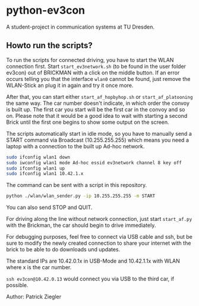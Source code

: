 # python-ev3con

A student-project in communication systems at TU Dresden.

## Howto run the scripts?

To run the scripts for connected driving, you have to start the WLAN connection first. Start ```start_ev3network.sh``` (to be found in the user folder ev3con) out of BRICKMAN with a click on the middle button. If an error occurs telling you that the interface ```wlan0``` cannot be found, just remove the WLAN-Stick an plug it in again and try it once more.

After that, you can start either ```start_af_hopbyhop.sh``` or ```start_af_platooning``` the same way. The car number doesn't indicate, in which order the convoy is built up. The first car you start will be the first car in the convoy and so on. Please note that it would be a good idea to wait with starting a second Brick until the first one begins to show some output on the screen.

The scripts automatically start in idle mode, so you have to manually send a START command via Broadcast (10.255.255.255) which means you need a laptop with a connection to the built up Ad-hoc network.

```bash
sudo ifconfig wlan1 down
sudo iwconfig wlan1 mode Ad-hoc essid ev3network channel 8 key off
sudo ifconfig wlan1 up
sudo ifconfig wlan1 10.42.1.x
```

The command can be sent with a script in this repository.

```bash
python ./wlan/wlan_sender.py -ip 10.255.255.255 -m START
```

You can also send STOP and QUIT.

For driving along the line without network connection, just start ```start_af.py``` with the Brickman, the car should begin to drive immediately.

For debugging purposes, feel free to connect via USB cable and ssh, but be sure to modify the newly created connection to share your internet with the brick to be able to do downloads und updates.

The standard IPs are 10.42.0.1x in USB-Mode and 10.42.1.1x with WLAN where x is the car number.

```ssh ev3con@10.42.0.13``` would connect you via USB to the third car, if possible.

Author: Patrick Ziegler
